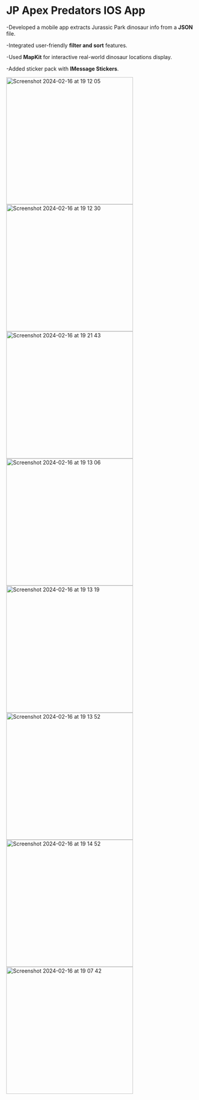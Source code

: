 # JP Apex Predators IOS App

-Developed a mobile app extracts Jurassic Park dinosaur info from a **JSON** file.

-Integrated user-friendly **filter and sort** features.

-Used **MapKit** for interactive real-world dinosaur locations display.

-Added sticker pack with **IMessage Stickers**. 

<img width="337" alt="Screenshot 2024-02-16 at 19 12 05" src="https://github.com/esmakocak/JPApexPredators/assets/101140922/f999e534-179f-47fe-9304-c6cb86a73f26">
<img width="337" alt="Screenshot 2024-02-16 at 19 12 30" src="https://github.com/esmakocak/JPApexPredators/assets/101140922/de94dd29-e228-4870-bb8b-ee4d532c70f2">


<img width="337" alt="Screenshot 2024-02-16 at 19 21 43" src="https://github.com/esmakocak/JPApexPredators/assets/101140922/ef392a36-251d-4bbf-8dfc-618d28af3f1c">
<img width="337" alt="Screenshot 2024-02-16 at 19 13 06" src="https://github.com/esmakocak/JPApexPredators/assets/101140922/3b09023e-a16f-4044-986e-bfb0e6299e44">


<img width="337" alt="Screenshot 2024-02-16 at 19 13 19" src="https://github.com/esmakocak/JPApexPredators/assets/101140922/1bde88df-d8fc-4d87-a57e-6aebe57fd15e">
<img width="337" alt="Screenshot 2024-02-16 at 19 13 52" src="https://github.com/esmakocak/JPApexPredators/assets/101140922/89d370c2-7e84-4d90-9631-4f90c920ec59">


<img width="337" alt="Screenshot 2024-02-16 at 19 14 52" src="https://github.com/esmakocak/JPApexPredators/assets/101140922/5369d521-47ec-4c4d-a1bc-fa8eacabff7a">
<img width="337" alt="Screenshot 2024-02-16 at 19 07 42" src="https://github.com/esmakocak/JPApexPredators/assets/101140922/e10f7b64-8895-4601-a539-b07d59a73c71">

